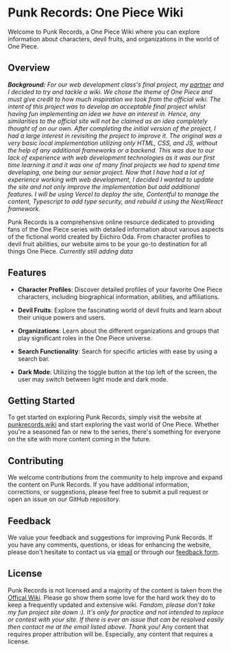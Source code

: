 # Punk Records: One Piece Wiki

Welcome to Punk Records, a One Piece Wiki where you can explore information about characters, devil fruits, and organizations in the world of One Piece.

## Overview
***Background:** For our web development class's final project, my [partner](https://github.com/BryanMurphy02) and I decided to try and tackle a wiki. We chose the theme of One Piece and must give credit to how much inspiration we took from the official wiki. The intent of this project was to develop an acceptable final project whilst having fun implementing an idea we have an interest in. Hence, any similarities to the official site will not be claimed as an idea completely thought of on our own. After completing the initial version of the project, I had a large interest in revisiting the project to improve it. The original was a very basic local implementation utilizing only HTML, CSS, and JS, without the help of any additional frameworks or a backend. This was due to our lack of experience with web development technologies as it was our first time learning it and it was one of many final projects we had to spend time developing, one being our senior project. Now that I have had a lot of experience working with web development, I decided I wanted to update the site and not only improve the implementation but add additional features. I will be using Vercel to deploy the site, Contentful to manage the content, Typescript to add type security, and rebuild it using the Next/React framework.*

Punk Records is a comprehensive online resource dedicated to providing fans of the One Piece series with detailed information about various aspects of the fictional world created by Eiichiro Oda. From character profiles to devil fruit abilities, our website aims to be your go-to destination for all things One Piece. *Currently still adding data*

## Features

- **Character Profiles**: Discover detailed profiles of your favorite One Piece characters, including biographical information, abilities, and affiliations.

- **Devil Fruits**: Explore the fascinating world of devil fruits and learn about their unique powers and users.

- **Organizations**: Learn about the different organizations and groups that play significant roles in the One Piece universe.

- **Search Functionality**: Search for specific articles with ease by using a search bar.

- **Dark Mode**: Utilizing the toggle button at the top left of the screen, the user may switch between light mode and dark mode.

## Getting Started

To get started on exploring Punk Records, simply visit the website at [punkrecords.wiki](https://punkrecords.wiki) and start exploring the vast world of One Piece. Whether you're a seasoned fan or new to the series, there's something for everyone on the site with more content coming in the future.

## Contributing

We welcome contributions from the community to help improve and expand the content on Punk Records. If you have additional information, corrections, or suggestions, please feel free to submit a pull request or open an issue on our GitHub repository.

## Feedback

We value your feedback and suggestions for improving Punk Records. If you have any comments, questions, or ideas for enhancing the website, please don't hesitate to contact us via [email](mailto:contact@punkrecords.wiki) or through our [feedback form](#).

## License

Punk Records is not licensed and a majority of the content is taken from the [Offical Wiki](https://onepiece.fandom.com/wiki/One_Piece_Wiki). Please go show them some love for the hard work they do to keep a frequently updated and extensive wiki. *Fandom, please don't take my fun project site down :). It's only for practice and not intended to replace or contest with your site. If there is ever an issue that can be resolved easily then contact me at the email listed above. Thank you!* Any content that requires proper attribution will be. Especially, any content that requires a license.

